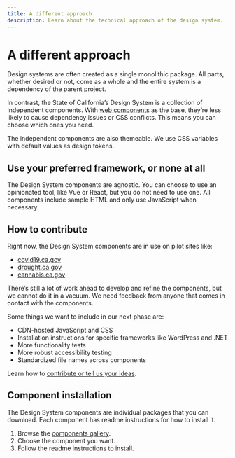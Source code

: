 ```yaml
---
title: A different approach
description: Learn about the technical approach of the design system.
---
```


# A different approach

Design systems are often created as a single monolithic package. All parts, whether desired or not, come as a whole and the entire system is a dependency of the parent project.

In contrast, the State of California’s Design System is a collection of independent components. With [web components](https://developer.mozilla.org/en-US/docs/Web/Web_Components) as the base, they’re less likely to cause dependency issues or CSS conflicts. This means you can choose which ones you need. 

The independent components are also themeable. We use CSS variables with default values as design tokens. 

## Use your preferred framework, or none at all

The Design System components are agnostic. You can choose to use an opinionated tool, like Vue or React, but you do not need to use one. All components include sample HTML and only use JavaScript when necessary.

## How to contribute

Right now, the Design System components are in use on pilot sites like:

* [covid19.ca.gov](https://covid19.ca.gov/)
* [drought.ca.gov](https://drought.ca.gov/)
* [cannabis.ca.gov](https://cannabis.ca.gov/)

There’s still a lot of work ahead to develop and refine the components, but we cannot do it in a vacuum. We need feedback from anyone that comes in contact with the components. 

Some things we want to include in our next phase are:

* CDN-hosted JavaScript and CSS
* Installation instructions for specific frameworks like WordPress and .NET
* More functionality tests
* More robust accessibility testing
* Standardized file names across components

Learn how to [contribute or tell us your ideas](/support/). 

## Component installation

The Design System components are individual packages that you can download. Each component has readme instructions for how to install it.

1. Browse the [components gallery](/components/).
2. Choose the component you want.
3. Follow the readme instructions to install.
